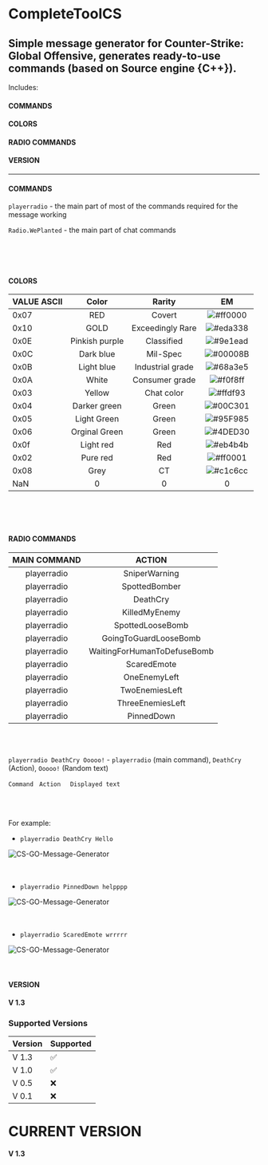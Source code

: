 # CompleteToolCS
Simple message generator for Counter-Strike: Global Offensive,  generates ready-to-use commands (based on Source engine {C++}).
---
Includes:
#### COMMANDS 
#### COLORS 
#### RADIO COMMANDS
#### VERSION
---


#### COMMANDS

```playerradio``` - the main part of most of the commands required for the message working

```Radio.WePlanted``` - the main part of chat commands

<br />
<br />
<br />

#### COLORS

| VALUE ASCII   | Color            | Rarity           | EM                                                              |
| ------------- |:----------------:| :---------------:|:---------------------------------------------------------------:|   
| 0x07          | RED              | Covert           | ![#ff0000](https://via.placeholder.com/15/ff0000/000000?text=+) |
| 0x10          | GOLD             | Exceedingly Rare | ![#eda338](https://via.placeholder.com/15/eda338/000000?text=+) |
| 0x0E          | Pinkish purple   | Classified       | ![#9e1ead](https://via.placeholder.com/15/9e1ead/000000?text=+) |
| 0x0C          | Dark blue        | Mil-Spec         | ![#00008B](https://via.placeholder.com/15/00008B/000000?text=+) |
| 0x0B          | Light blue       | Industrial grade | ![#68a3e5](https://via.placeholder.com/15/68a3e5/000000?text=+) |
| 0x0A          | White            | Consumer grade   | ![#f0f8ff](https://via.placeholder.com/15/f0f8ff/000000?text=+) |
| 0x03          | Yellow           | Chat color       | ![#ffdf93](https://via.placeholder.com/15/ffdf93/000000?text=+) |
| 0x04          | Darker green     | Green            | ![#00C301](https://via.placeholder.com/15/00C301/000000?text=+) |
| 0x05          | Light Green      | Green            | ![#95F985](https://via.placeholder.com/15/95F985/000000?text=+) |
| 0x06          | Orginal Green    | Green            | ![#4DED30](https://via.placeholder.com/15/4DED30/000000?text=+) |
| 0x0f          | Light red        | Red              | ![#eb4b4b](https://via.placeholder.com/15/eb4b4b/000000?text=+) |
| 0x02          | Pure red         | Red              | ![#ff0001](https://via.placeholder.com/15/ff0001/000000?text=+) |
| 0x08          | Grey             | CT               | ![#c1c6cc](https://via.placeholder.com/15/c1c6cc/000000?text=+) |
| NaN           | 0                | 0                | 0                                                               |

<br />
<br />
<br />

#### RADIO COMMANDS


| MAIN COMMAND      | ACTION                          |
|:-----------------:|:-------------------------------:|
| playerradio       | SniperWarning                   |
| playerradio       | SpottedBomber                   |
| playerradio       | DeathCry                        |
| playerradio       | KilledMyEnemy                   |
| playerradio       | SpottedLooseBomb                |
| playerradio       | GoingToGuardLooseBomb           |
| playerradio       | WaitingForHumanToDefuseBomb     |
| playerradio       | ScaredEmote                     |
| playerradio       | OneEnemyLeft                    |
| playerradio       | TwoEnemiesLeft                  |
| playerradio       | ThreeEnemiesLeft                |
| playerradio       | PinnedDown                      |

<br />
<br />

```playerradio DeathCry Ooooo!``` - ```playerradio``` (main command), ```DeathCry``` (Action), ```Ooooo!``` (Random text)

```Command``` &nbsp; ```Action ``` &nbsp; ```Displayed text```

<br />
<br />

For example:

* ```playerradio DeathCry Hello```

![CS-GO-Message-Generator](img/f.PNG)
<br /><br /><br />

* ```playerradio PinnedDown helpppp```

![CS-GO-Message-Generator](img/s.png)
<br /><br /><br />

* ```playerradio ScaredEmote wrrrrr```

![CS-GO-Message-Generator](img/t.PNG)
<br /><br /><br />

#### VERSION
<b>V 1.3</b>


### Supported Versions

| Version | Supported          |
| ------- | ------------------ |
| V 1.3   | :white_check_mark: |
| V 1.0   | :white_check_mark: |
| V 0.5   | :x:                |
| V 0.1   | :x:                |

# CURRENT VERSION

<b>V 1.3</b>
